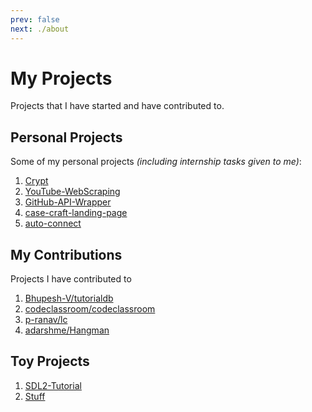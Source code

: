 ```yaml
---
prev: false
next: ./about
---
```


# My Projects

Projects that I have started and have contributed to.


## Personal Projects

Some of my personal projects *(including internship tasks given to me)*:

1. [Crypt](https://github.com/Animesh-Ghosh/Crypt)
2. [YouTube-WebScraping](https://github.com/Animesh-Ghosh/YouTube-WebScraping)
3. [GitHub-API-Wrapper](https://github.com/Animesh-Ghosh/GitHub-API-Wrapper)
4. [case-craft-landing-page](https://github.com/Animesh-Ghosh/case-craft-landing-page)
5. [auto-connect](https://github.com/Animesh-Ghosh/auto-connect)



## My Contributions

Projects I have contributed to

1. [Bhupesh-V/tutorialdb](https://github.com/Bhupesh-V/tutorialdb)
2. [codeclassroom/codeclassroom](https://github.com/codeclassroom/codeclassroom)
3. [p-ranav/lc](https://github.com/p-ranav/lc)
4. [adarshme/Hangman](https://github.com/adarshme/Hangman)


## Toy Projects

1. [SDL2-Tutorial](https://github.com/Animesh-Ghosh/SDL2-Tutorial)
3. [Stuff](https://github.com/Animesh-Ghosh/Stuff)
